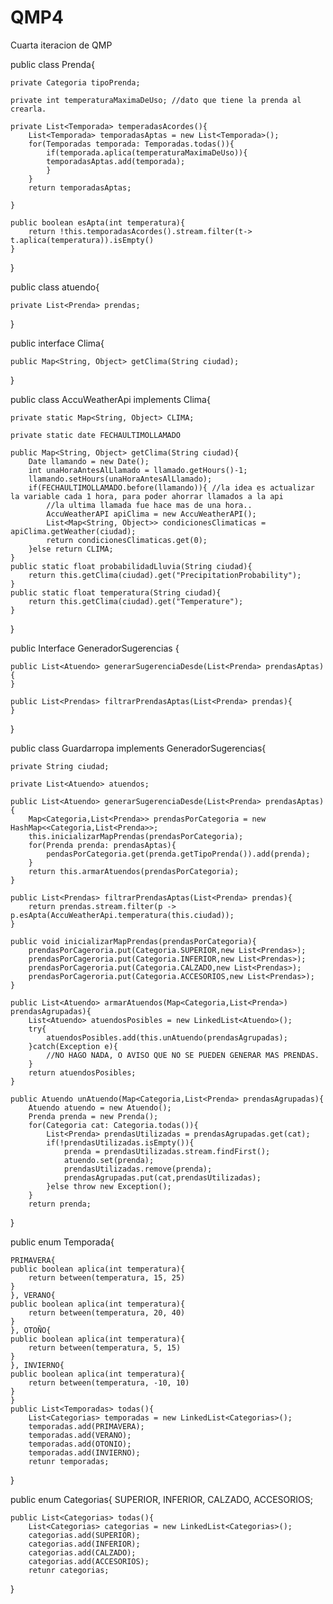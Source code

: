 # QMP4
Cuarta iteracion de QMP

public class Prenda{
	
	private Categoria tipoPrenda;
	
	private int temperaturaMaximaDeUso; //dato que tiene la prenda al crearla. 
	
	private List<Temporada> temperadasAcordes(){
		List<Temporada> temporadasAptas = new List<Temporada>();
		for(Temporadas temporada: Temporadas.todas()){
			if(temporada.aplica(temperaturaMaximaDeUso)){
			temporadasAptas.add(temporada);
			}
		}
		return temporadasAptas;

	}
	
	public boolean esApta(int temperatura){
		return !this.temporadasAcordes().stream.filter(t-> t.aplica(temperatura)).isEmpty()
	}
}

public class atuendo{

	private List<Prenda> prendas;
}


public interface Clima{

	public Map<String, Object> getClima(String ciudad);
	
}

public class AccuWeatherApi implements Clima{

	private static Map<String, Object> CLIMA;

	private static date FECHAULTIMOLLAMADO

	public Map<String, Object> getClima(String ciudad){
		Date llamando = new Date();
		int unaHoraAntesAlLlamado = llamado.getHours()-1; 
		llamando.setHours(unaHoraAntesAlLlamado);
		if(FECHAULTIMOLLAMADO.before(llamando)){ //la idea es actualizar la variable cada 1 hora, para poder ahorrar llamados a la api 
			//la ultima llamada fue hace mas de una hora.. 
			AccuWeatherAPI apiClima = new AccuWeatherAPI();
			List<Map<String, Object>> condicionesClimaticas = apiClima.getWeather(ciudad);  
			return condicionesClimaticas.get(0);
		}else return CLIMA;
	}	
	public static float probabilidadLluvia(String ciudad){
		return this.getClima(ciudad).get("PrecipitationProbability");
	}
	public static float temperatura(String ciudad){
		return this.getClima(ciudad).get("Temperature");
	}
}

public Interface GeneradorSugerencias {

	public List<Atuendo> generarSugerenciaDesde(List<Prenda> prendasAptas){
	}
	
	public List<Prendas> filtrarPrendasAptas(List<Prenda> prendas){
	}
	
}

public class Guardarropa implements GeneradorSugerencias{

	private String ciudad;
	
	private List<Atuendo> atuendos;

	public List<Atuendo> generarSugerenciaDesde(List<Prenda> prendasAptas){
		Map<Categoria,List<Prenda>> prendasPorCategoria = new HashMap<<Categoria,List<Prenda>>;
		this.inicializarMapPrendas(prendasPorCategoria);
		for(Prenda prenda: prendasAptas){
			pendasPorCategoria.get(prenda.getTipoPrenda()).add(prenda);
		}
		return this.armarAtuendos(prendasPorCategoria);
	}
	
	public List<Prendas> filtrarPrendasAptas(List<Prenda> prendas){
		return prendas.stream.filter(p -> p.esApta(AccuWeatherApi.temperatura(this.ciudad));
	}
	
	public void inicializarMapPrendas(prendasPorCategoria){
		prendasPorCageroria.put(Categoria.SUPERIOR,new List<Prendas>);
		prendasPorCageroria.put(Categoria.INFERIOR,new List<Prendas>);
		prendasPorCageroria.put(Categoria.CALZADO,new List<Prendas>);
		prendasPorCageroria.put(Categoria.ACCESORIOS,new List<Prendas>);
	}
	
	public List<Atuendo> armarAtuendos(Map<Categoria,List<Prenda>) prendasAgrupadas){
		List<Atuendo> atuendosPosibles = new LinkedList<Atuendo>();
		try{
			atuendosPosibles.add(this.unAtuendo(prendasAgrupadas);
		}catch(Exception e){
			//NO HAGO NADA, O AVISO QUE NO SE PUEDEN GENERAR MAS PRENDAS. 
		}
		return atuendosPosibles;
	}
	
	public Atuendo unAtuendo(Map<Categoria,List<Prenda> prendasAgrupadas){
		Atuendo atuendo = new Atuendo();
		Prenda prenda = new Prenda();
		for(Categoria cat: Categoria.todas()){
			List<Prenda> prendasUtilizadas = prendasAgrupadas.get(cat);
			if(!prendasUtilizadas.isEmpty()){
				prenda = prendasUtilizadas.stream.findFirst();
				atuendo.set(prenda);
				prendasUtilizadas.remove(prenda);
				prendasAgrupadas.put(cat,prendasUtilizadas);
			}else throw new Exception();
		}
		return prenda;		
}


public enum Temporada{

	PRIMAVERA{
	public boolean aplica(int temperatura){
		return between(temperatura, 15, 25)
	}
	}, VERANO{
	public boolean aplica(int temperatura){
		return between(temperatura, 20, 40)
	}
	}, OTOÑO{
	public boolean aplica(int temperatura){
		return between(temperatura, 5, 15)
	}
	}, INVIERNO{
	public boolean aplica(int temperatura){
		return between(temperatura, -10, 10)
	}
	}
	public List<Temporadas> todas(){
		List<Categorias> temporadas = new LinkedList<Categorias>();
	 	temporadas.add(PRIMAVERA);
		temporadas.add(VERANO);
		temporadas.add(OTONIO);
		temporadas.add(INVIERNO);
		retunr temporadas;
		
	
	
}

public enum Categorias{
	SUPERIOR, INFERIOR, CALZADO, ACCESORIOS;
	
	public List<Categorias> todas(){
		List<Categorias> categorias = new LinkedList<Categorias>();
	 	categorias.add(SUPERIOR);
		categorias.add(INFERIOR);
		categorias.add(CALZADO);
		categorias.add(ACCESORIOS);
		retunr categorias;
		
}
